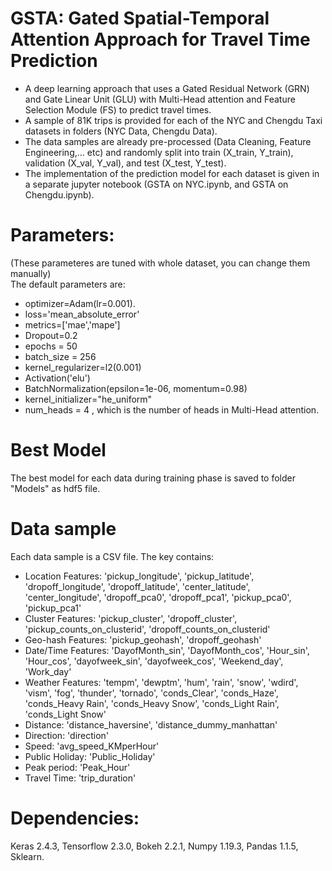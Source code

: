 # GSTA: Gated Spatial-Temporal Attention Approach for Travel Time Prediction
- A deep learning approach that uses a Gated Residual Network (GRN) and Gate Linear Unit (GLU) with Multi-Head attention and Feature Selection Module (FS) to predict travel times.
- A sample of 81K trips is provided for each of the NYC and Chengdu Taxi datasets in folders (NYC Data, Chengdu Data). 
- The data samples are already pre-processed (Data Cleaning, Feature Engineering,... etc) and randomly split into train (X_train, Y_train), validation (X_val, Y_val), and test (X_test, Y_test). 
- The implementation of the prediction model for each dataset is given in a separate jupyter notebook (GSTA on NYC.ipynb, and GSTA on Chengdu.ipynb).

# Parameters:
(These parameteres are tuned with whole dataset, you can change them manually)<br />
The default parameters are: <br />
- optimizer=Adam(lr=0.001).  
- loss='mean_absolute_error' 
- metrics=['mae','mape'] 
- Dropout=0.2 
- epochs = 50 
- batch_size = 256 
- kernel_regularizer=l2(0.001) 
- Activation('elu')
- BatchNormalization(epsilon=1e-06, momentum=0.98) 
- kernel_initializer="he_uniform"
- num_heads = 4  , which is the number of heads in Multi-Head attention. 

# Best Model
The best model for each data during training phase is saved to folder "Models" as hdf5 file.

# Data sample
Each data sample is a CSV file. The key contains: <br />
*  Location Features: 'pickup_longitude', 'pickup_latitude', 'dropoff_longitude', 'dropoff_latitude', 'center_latitude', 'center_longitude', 'dropoff_pca0', 'dropoff_pca1', 'pickup_pca0', 'pickup_pca1'
*  Cluster Features: 'pickup_cluster', 'dropoff_cluster', 'pickup_counts_on_clusterid', 'dropoff_counts_on_clusterid' 
*  Geo-hash Features: 'pickup_geohash', 'dropoff_geohash'
*  Date/Time Features: 'DayofMonth_sin', 'DayofMonth_cos', 'Hour_sin', 'Hour_cos', 'dayofweek_sin', 'dayofweek_cos', 'Weekend_day', 'Work_day'
*  Weather Features:  'tempm', 'dewptm', 'hum', 'rain', 'snow', 'wdird', 'vism', 'fog', 'thunder', 'tornado', 'conds_Clear', 'conds_Haze',
   'conds_Heavy Rain', 'conds_Heavy Snow', 'conds_Light Rain', 'conds_Light Snow'
*  Distance: 'distance_haversine', 'distance_dummy_manhattan'
*  Direction: 'direction'
*  Speed: 'avg_speed_KMperHour'
*  Public Holiday: 'Public_Holiday'
*  Peak period: 'Peak_Hour'
*  Travel Time: 'trip_duration'

# Dependencies:
Keras 2.4.3, Tensorflow 2.3.0, Bokeh 2.2.1, Numpy 1.19.3, Pandas 1.1.5, Sklearn.



